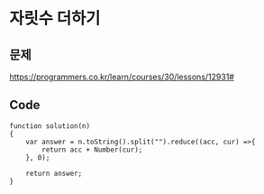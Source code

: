 자릿수 더하기
===

문제
---
https://programmers.co.kr/learn/courses/30/lessons/12931#

Code
---
```
function solution(n)
{
    var answer = n.toString().split("").reduce((acc, cur) =>{
        return acc + Number(cur);
    }, 0);

    return answer;
}
```
